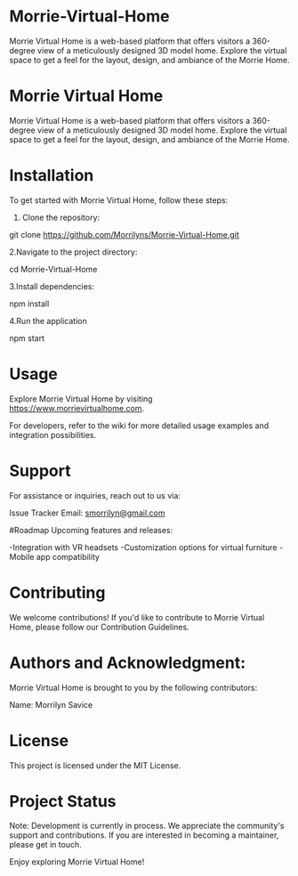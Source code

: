 # Morrie-Virtual-Home
Morrie Virtual Home is a web-based platform that offers visitors a 360-degree view of a meticulously designed 3D model home. Explore the virtual space to get a feel for the layout, design, and ambiance of the Morrie Home.
# Morrie Virtual Home

Morrie Virtual Home is a web-based platform that offers visitors a 360-degree view of a meticulously designed 3D model home. Explore the virtual space to get a feel for the layout, design, and ambiance of the Morrie Home.

# Installation

To get started with Morrie Virtual Home, follow these steps:

1. Clone the repository:

git clone <https://github.com/Morrilyns/Morrie-Virtual-Home.git>

2.Navigate to the project directory:

cd Morrie-Virtual-Home

3.Install dependencies:

npm install

4.Run the application

npm start

# Usage

Explore Morrie Virtual Home by visiting <https://www.morrievirtualhome.com>.

For developers, refer to the wiki for more detailed usage examples and integration possibilities.

# Support
For assistance or inquiries, reach out to us via:

Issue Tracker
Email: <smorrilyn@gmail.com>

#Roadmap
Upcoming features and releases:

 -Integration with VR headsets
 -Customization options for virtual furniture
 -Mobile app compatibility

# Contributing

We welcome contributions! If you'd like to contribute to Morrie Virtual Home, please follow our Contribution Guidelines.

# Authors and Acknowledgment:

Morrie Virtual Home is brought to you by the following contributors:

Name: Morrilyn Savice

# License

This project is licensed under the MIT License.

# Project Status

Note: Development is currently in process. We appreciate the community's support and contributions. If you are interested in becoming a maintainer, please get in touch.

Enjoy exploring Morrie Virtual Home!
